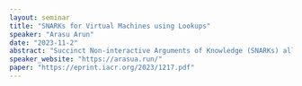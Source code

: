 ```yaml
---
layout: seminar
title: "SNARKs for Virtual Machines using Lookups"
speaker: "Arasu Arun"
date: "2023-11-2"
abstract: "Succinct Non-interactive Arguments of Knowledge (SNARKs) allow an untrusted prover to establish that it correctly ran some “witness-checking procedure” on a witness. A zkVM (short for zero-knowledge Virtual Machine) is a SNARK that allows the witness-checking procedure to be specified as a computer program written in the assembly language of a specific instruction set architecture (ISA). A front-end converts computer programs into a lower-level representation such as an arithmetic circuit or generalization thereof. A SNARK for circuit-satisfiability can then be applied to the resulting circuit. We describe a new front-end technique called Jolt that applies to a variety of ISAs. Jolt arguably realizes a vision called the lookup singularity, which seeks to produce circuits that only perform lookups into pre-determined lookup tables. The circuits output by Jolt primarily perform lookups into a gigantic lookup table, of size more than 2128, that depends only on the ISA. The validity of the lookups are proved via a new lookup argument called Lasso described in a companion work (Setty, Thaler, and Wahby, e-print 2023). Although size-2128 tables are vastly too large to materialize in full, the tables arising in Jolt are structured, avoiding costs that grow linearly with the table size. We describe performance and auditability benefits of Jolt compared to prior zkVMs, focusing on the popular RISC-V ISA as a concrete example. The dominant cost for the Jolt prover applied to this ISA (on 64-bit data types) is cryptographically committing to about six 256-bit field elements per step of the RISC-V CPU. This compares favorably to prior zkVM provers, even those focused on far simpler VMs."
speaker_website: "https://arasua.run/"
paper: "https://eprint.iacr.org/2023/1217.pdf"
---
```

